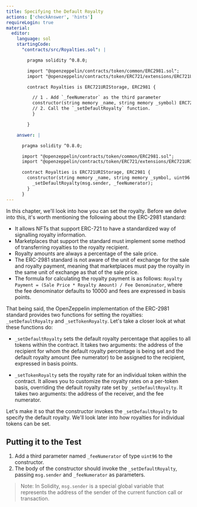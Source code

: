 ```yaml
---
title: Specifying the Default Royalty
actions: ['checkAnswer', 'hints']
requireLogin: true
material:
  editor:
    language: sol
    startingCode:
      "contracts/src/Royalties.sol": |

        pragma solidity ^0.8.0;

        import "@openzeppelin/contracts/token/common/ERC2981.sol";
        import "@openzeppelin/contracts/token/ERC721/extensions/ERC721URIStorage.sol";

        contract Royalties is ERC721URIStorage, ERC2981 {

          // 1 . Add `_feeNumerator` as the third parameter
          constructor(string memory _name, string memory _symbol) ERC721(_name, _symbol) {
          // 2. Call the `_setDefaultRoyalty` function.
          }

        }

    answer: |

      pragma solidity ^0.8.0;

      import "@openzeppelin/contracts/token/common/ERC2981.sol";
      import "@openzeppelin/contracts/token/ERC721/extensions/ERC721URIStorage.sol";

      contract Royalties is ERC721URIStorage, ERC2981 {
        constructor(string memory _name, string memory _symbol, uint96 _feeNumerator) ERC721(_name, _symbol) {
          _setDefaultRoyalty(msg.sender, _feeNumerator);
        }
      }
---
```


In this chapter, we'll look into how you can set the royalty. Before we delve into this, it's worth mentioning the following about the ERC-2981 standard:

- It allows NFTs that support ERC-721 to have a standardized way of signalling royalty information.
- Marketplaces that support the standard must implement some method of transferring royalties to the royalty recipient.
- Royalty amounts are always a percentage of the sale price.
- The ERC-2981 standard is not aware of the unit of exchange for the sale and royalty payment, meaning that marketplaces must pay the royalty in the same unit of exchange as that of the sale price.
- The formula for calculating the royalty payment is as follows: `Royalty Payment = (Sale Price * Royalty Amount) / Fee Denominator`, where the fee denominator defaults to 10000 and fees are expressed in basis points.

That being said, the OpenZeppelin implementation of the ERC-2981 standard provides two functions for setting the royalties: `_setDefaultRoyalty` and `_setTokenRoyalty`. Let's take a closer look at what these functions do:

 - `_setDefaultRoyalty` sets the default royalty percentage that applies to all tokens within the contract. It takes two arguments: the address of the recipient for whom the default royalty percentage is being set and the default royalty amount (fee numerator) to be assigned to the recipient, expressed in basis points.

 - `_setTokenRoyalty` sets the royalty rate for an individual token within the contract. It allows you to customize the royalty rates on a per-token basis, overriding the default royalty rate set by `_setDefaultRoyalty`. It takes two arguments: the address of the receiver, and the fee numerator.

Let's make it so that the constructor invokes the `_setDefaultRoyalty` to specify the default royalty. We'll look later into how royalties for individual tokens can be set.

## Putting it to the Test

1. Add a third parameter named `_feeNumerator` of type `uint96` to the constructor.
2. The body of the constructor should invoke the `_setDefaultRoyalty`, passing `msg.sender` and `_feeNumerator` as parameters.

>Note: In Solidity, `msg.sender` is a special global variable that represents the address of the sender of the current function call or transaction.
